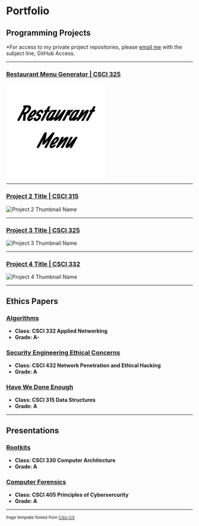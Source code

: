 Portfolio
=========

Programming Projects
--------------------

*For access to my private project repositories, please [email me](mailto:jeengelhardt@csustudent.net) with the subject line, GitHub Access.

---
### [Restaurant Menu Generator | CSCI 325](project1.md)

![Project 1 Thumbnail Name](images/imageonline-co-textimage2.jpg)

---
### [Project 2 Title | CSCI 315](project1)

![Project 2 Thumbnail Name](images/dummy_thumbnail.jpg)

---
### [Project 3 Title | CSCI 325](project1)

![Project 3 Thumbnail Name](images/dummy_thumbnail.jpg)

---
### [Project 4 Title | CSCI 332](project1)

![Project 4 Thumbnail Name](images/dummy_thumbnail.jpg)

---

Ethics Papers
-------------

### <a href= "pdf/Algorithms.pdf" target="_blank">Algorithms</a>

-   **Class: CSCI 332 Applied Networking**
-   **Grade: A-**

### <a href= "pdf/Security Engineering Ethical Concerns.pdf" target="_blank">Security Engineering Ethical Concerns</a>

-   **Class: CSCI 432 Network Penetration and Ethical Hacking** 
-   **Grade: A**

### <a href= "pdf/Have We Done Enough.pdf" target="_blank">Have We Done Enough</a>

-   **Class: CSCI 315 Data Structures** 
-   **Grade: A**

---

Presentations
-------------

### <a href= "pdf/Rootkits.pdf" target="_blank">Rootkits</a>


- **Class: CSCI 330 Computer Architecture**
- **Grade: A**


### <a href= "pdf/ComputerForensics.pdf" target="_blank">Computer Forensics</a>

- **Class: CSCI 405 Principles of Cybersercurity**
- **Grade: A**

---

<p style="font-size:11px">Page template forked from <a href="https://github.com/csu-cs/csci-portfolio">CSU-CS</a></p>
<!-- Remove above link if you don't want to attributive -->
